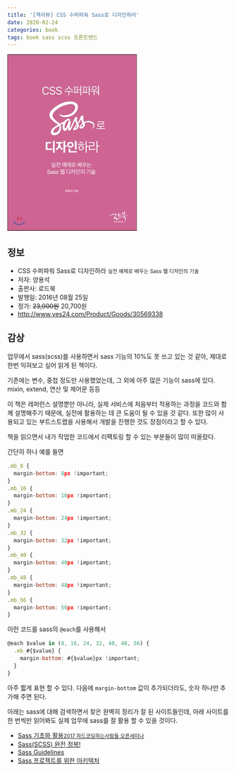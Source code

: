 ```yaml
---
title: '[책리뷰] CSS 수퍼파워 Sass로 디자인하라'
date: 2020-02-24
categories: book
tags: book sass scss 프론트엔드
---
```


![89505743](/assets/img/89505743.jpg)

## 정보

* CSS 수퍼파워 Sass로 디자인하라 <small>실전 예제로 배우는 Sass 웹 디자인의 기술</small>
* 저자: 양용석
* 출판사: 로드북 
* 발행일: 2016년 08월 25일
* 정가: ~~23,000원~~ 20,700원
* http://www.yes24.com/Product/Goods/30569338


## 감상

업무에서 sass(scss)를 사용하면서 sass 기능의 10%도 못 쓰고 있는 것 같아, 제대로 한번 익혀보고 싶어 읽게 된 책이다.

기존에는 변수, 중첩 정도만 사용했었는데, 그 외에 아주 많은 기능이 sass에 있다. mixin, extend, 연산 및 제어문 등등

이 책은 레퍼런스 설명뿐만 아니라, 실제 서비스에 처음부터 적용하는 과정을 코드와 함께 설명해주기 때문에, 실전에 활용하는 데 큰 도움이 될 수 있을 것 같다. 또한 많이 사용되고 있는 부트스트랩을 사용해서 개발을 진행한 것도 장점이라고 할 수 있다.

책을 읽으면서 내가 작업한 코드에서 리팩토링 할 수 있는 부분들이 많이 떠올랐다.

간단히 하나 예를 들면

``` javascript
.mb_8 {
  margin-bottom: 8px !important;
}
.mb_16 {
  margin-bottom: 16px !important;
}
.mb_24 {
  margin-bottom: 24px !important;
}
.mb_32 {
  margin-bottom: 32px !important;
}
.mb_40 {
  margin-bottom: 40px !important;
}
.mb_48 {
  margin-bottom: 48px !important;
}
.mb_56 {
  margin-bottom: 56px !important;
}
```
이런 코드를 sass의 `@each`를 사용해서

``` javascript
@each $value in (8, 16, 24, 32, 40, 48, 56) {
  .mb_#{$value} {
    margin-bottom: #{$value}px !important;
  }
}
```
아주 짧게 표현 할 수 있다. 다음에 `margin-bottom` 값이 추가되더라도, 숫자 하나만 추가해 주면 된다.

아래는 sass에 대해 검색하면서 찾은 완벽히 정리가 잘 된 사이트들인데, 아래 사이트를 한 번씩만 읽어봐도 실제 업무에 sass를 잘 활용 할 수 있을 것이다.
* [Sass 기초와 활용<small>2017 하드코딩하는사람들 오픈세미나</small>](http://hwangsunsoo.org/lecture/src/sass_article_seminar_2017_2nd_half.html)
* [Sass(SCSS) 완전 정복!](https://heropy.blog/2018/01/31/sass/)
* [Sass Guidelines](https://sass-guidelin.es/ko/)
* [Sass 프로젝트를 위한 아키텍처](http://www.webactually.co.kr/archives/13106)